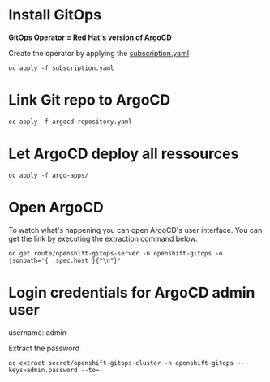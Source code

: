 # Install GitOps

**GitOps Operator = Red Hat's version of ArgoCD**

Create the operator by applying the [subscription.yaml](subscription.yaml)

```
oc apply -f subscription.yaml
```

# Link Git repo to ArgoCD

```
oc apply -f argocd-repository.yaml
```

# Let ArgoCD deploy all ressources

```
oc apply -f argo-apps/
```

# Open ArgoCD

To watch what's happening you can open ArgoCD's user interface. You can get the link by executing the extraction command below.

```
oc get route/openshift-gitops-server -n openshift-gitops -o jsonpath='{ .spec.host }{"\n"}'
```

# Login credentials for ArgoCD admin user

username: admin

Extract the password

```
oc extract secret/openshift-gitops-cluster -n openshift-gitops --keys=admin.password --to=-
```
